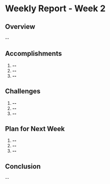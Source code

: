 # Weekly Report - Week 2

## Overview

--

## Accomplishments

1. **--**
2. **--**
3. **--**

## Challenges

1. **--**
2. **--**
3. **--**

## Plan for Next Week

1. **--**
2. **--**
3. **--**

## Conclusion

--
